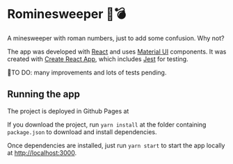 # Rominesweeper 🔎💣

A minesweeper with roman numbers, just to add some confusion. Why not?

The app was developed with [React](https://es.reactjs.org/) and uses [Material UI](https://material-ui.com/es/) components. It was created with [Create React App](https://github.com/facebook/create-react-app), which includes [Jest](https://jestjs.io/) for testing.

📝TO DO: many improvements and lots of tests pending.

## Running the app

The project is deployed in Github Pages at

If you download the project, run `yarn install` at the folder containing `package.json` to download and install dependencies.

Once dependencies are installed, just run `yarn start` to start the app locally at [http://localhost:3000](http://localhost:3000).
